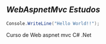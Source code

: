 ## *WebAspnetMvc Estudos*
```C#
Console.WriteLine("Hello World!!");
```
Curso de Web aspnet mvc C# .Net 
